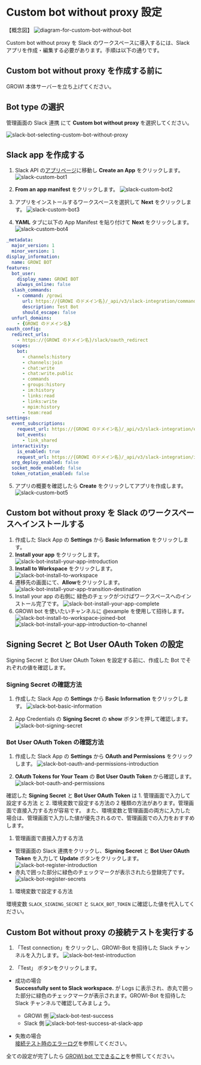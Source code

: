 # Custom bot without proxy 設定

【概念図】
![diagram-for-custom-bot-without-bot](/assets/images/slack-bot-outline-custom-without-proxy.png)

Custom bot without proxy を Slack のワークスペースに導入するには、Slack アプリを作成・編集する必要があります。手順は以下の通りです。

## Custom bot without proxy を作成する前に

GROWI 本体サーバーを立ち上げてください。

## Bot type の選択

管理画面の Slack 連携 にて **Custom bot without proxy** を選択してください。

![slack-bot-selecting-custom-bot-without-proxy](/assets/images/slack-bot-selecting-custom-bot-without-proxy.png)


## Slack app を作成する

1. Slack API の[アプリページ](https://api.slack.com/apps)に移動し **Create an App** をクリックします。
   ![slack-custom-bot1](/assets/images/slack-custom-bot1.png)

2. **From an app manifest** をクリックします。
  ![slack-custom-bot2](/assets/images/slack-custom-bot2.png)

3. アプリをインストールするワークスペースを選択して **Next** をクリックします。
  ![slack-custom-bot3](/assets/images/slack-custom-bot3.png)

4. **YAML** タブに以下の App Manifest を貼り付けて **Next** をクリックします。
  ![slack-custom-bot4](/assets/images/slack-custom-bot4.png)

  ```yaml
  _metadata:
    major_version: 1
    minor_version: 1
  display_information:
    name: GROWI BOT
  features:
    bot_user:
      display_name: GROWI BOT
      always_online: false
    slash_commands:
      - command: /growi
        url: https://{GROWI のドメイン名}/_api/v3/slack-integration/commands
        description: Test Bot
        should_escape: false
    unfurl_domains:
      - {GROWI のドメイン名}
  oauth_config:
    redirect_urls:
      - https://{GROWI のドメイン名}/slack/oauth_redirect
    scopes:
      bot:
        - channels:history
        - channels:join
        - chat:write
        - chat:write.public
        - commands
        - groups:history
        - im:history
        - links:read
        - links:write
        - mpim:history
        - team:read
  settings:
    event_subscriptions:
      request_url: https://{GROWI のドメイン名}/_api/v3/slack-integration/events
      bot_events:
        - link_shared
    interactivity:
      is_enabled: true
      request_url: https://{GROWI のドメイン名}/_api/v3/slack-integration/interactions
    org_deploy_enabled: false
    socket_mode_enabled: false
    token_rotation_enabled: false
  ```

5. アプリの概要を確認したら **Create** をクリックしてアプリを作成します。
  ![slack-custom-bot5](/assets/images/slack-custom-bot5.png)

## Custom bot without proxy を Slack のワークスペースへインストールする

1. 作成した Slack App の **Settings** から **Basic Information** をクリックします。
1. **Install your app** をクリックします。
  ![slack-bot-install-your-app-introduction](/assets/images/slack-bot-install-your-app-introduction.png)
1. **Install to Workspace** をクリックします。
  ![slack-bot-install-to-workspace](/assets/images/slack-bot-install-to-workspace.png)
1. 遷移先の画面にて、**Allow**をクリックします。
  ![slack-bot-install-your-app-transition-destination](/assets/images/slack-bot-install-your-app-transition-destination.png)
1. Install your app の右側に 緑色のチェックがつけばワークスペースへのインストール完了です。
  ![slack-bot-install-your-app-complete](/assets/images/slack-bot-install-your-app-complete.png)
1. GROWI bot を使いたいチャンネルに @example を使用して招待します。
  ![slack-bot-install-to-workspace-joined-bot](/assets/images/slack-bot-install-to-workspace-joined-bot.png)
  ![slack-bot-install-your-app-introduction-to-channel](/assets/images/slack-bot-install-your-app-introduction-to-channel.png)

## Signing Secret と Bot User OAuth Token の設定

Signing Secret と Bot User OAuth Token を設定する前に、作成した Bot でそれぞれの値を確認します。

### Signing Secret の確認方法

1. 作成した Slack App の **Settings** から **Basic Information** をクリックします。
  ![slack-bot-basic-information](/assets/images/slack-bot-basic-information.png)

1. App Credentials の **Signing Secret** の **show** ボタンを押して確認します。
  ![slack-bot-signing-secret](/assets/images/slack-bot-signing-secret.png)

### Bot User OAuth Token の確認方法

1. 作成した Slack App の **Settings** から **OAuth and Permissions** をクリックします。
  ![slack-bot-oauth-and-permissions-introduction](/assets/images/slack-bot-oauth-and-permissions-introduction.png)

1. **OAuth Tokens for Your Team** の **Bot User Oauth Token** から確認します。
  ![slack-bot-oauth-and-permissions](/assets/images/slack-bot-oauth-and-permissions.png)

確認した **Signing Secret** と **Bot User OAuth Token** は 1. 管理画面で入力して設定する方法 と 2. 環境変数で設定する方法の
2 種類の方法があります。管理画面で直接入力する方が容易です。
また、環境変数と管理画面の両方に入力した場合は、管理画面で入力した値が優先されるので、管理画面での入力をおすすめします。

1. 管理画面で直接入力する方法

- 管理画面の Slack 連携をクリックし、**Signing Secret** と **Bot User OAuth Token** を入力して
   **Update** ボタンをクリックします。
  ![slack-bot-register-introduction](/assets/images/slack-bot-register-introduction.png)
- 赤丸で囲った部分に緑色のチェックマークが表示されたら登録完了です。
    ![slack-bot-register-secrets](/assets/images/slack-bot-register-secrets.png)

1. 環境変数で設定する方法

  環境変数 `SLACK_SIGNING_SECRET` と `SLACK_BOT_TOKEN` に確認した値を代入してください。

## Custom Bot without proxy の接続テストを実行する

1. 「Test connection」をクリックし、GROWI-Bot を招待した Slack チャンネルを入力します。
  ![slack-bot-test-introduction](/assets/images/slack-bot-test-introduction.png)


2. 「Test」 ボタンをクリックします。

- 成功の場合  
  **Successfully sent to Slack workspace.** が Logs に表示され、赤丸で囲った部分に緑色のチェックマークが表示されます。GROWI-Bot を招待した Slack チャンネルで確認してみましょう。
  - GROWI 側
    ![slack-bot-test-success](/assets/images/slack-bot-test-success.png)  
  - Slack 側
    ![slack-bot-test-success-at-slack-app](/assets/images/slack-bot-test-success-at-slack-app.png)  

- 失敗の場合  
  [接続テスト時のエラーログ](/ja/admin-guide/management-cookbook/slack-integration/#接続テスト時のエラーログ)を参照してください。

全ての設定が完了したら [GROWI bot でできること](/ja/admin-guide/management-cookbook/slack-integration/#growi-bot-でできること)を参照してください。
